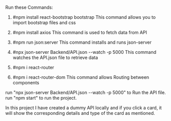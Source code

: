 Run these Commands:

1. #npm install react-bootstrap bootstrap
This command allows you to import bootstrap files and css

2. #npm install axios
This command is used to fetch data from API 

3. #npm run json:server
This command installs and runs json-server
 
4. #npx json-server Backend/API.json --watch -p 5000
This command watches the API.json file to retrieve data 

5. #npm i react-router
6. #npm i react-router-dom
This command allows Routing between components

run "npx json-server Backend/API.json --watch -p 5000" to Run the API file.
run "npm start" to run the project.

In this project I have created a dummy API locally and if you click a card,
it will show the corresponding details and type of the card as mentioned.

